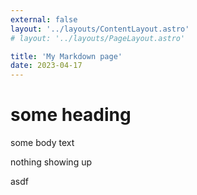 ```yaml
---
external: false
layout: '../layouts/ContentLayout.astro'
# layout: '../layouts/PageLayout.astro'

title: 'My Markdown page'
date: 2023-04-17
---
```

# some heading
some body text 

nothing showing up 

asdf